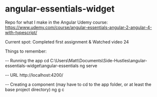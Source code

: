 # angular-essentials-widget

Repo for what I make in the Angular Udemy course: https://www.udemy.com/course/angular-essentials-angular-2-angular-4-with-typescript/

Current spot: Completed first assignment & Watched video 24

Things to remember:

-- Running the app
cd C:\Users\Matt\Documents\Side-Hustles\angular-essentials-widget\angular-essentials
ng serve

-- URL
http://localhost:4200/

-- Creating a component
(may have to cd to the app folder, or at least the base project directory)
ng g c <component name>
